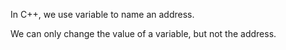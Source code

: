 In C++, we use variable to name an address.

We can only change the value of a variable, but not the address.


